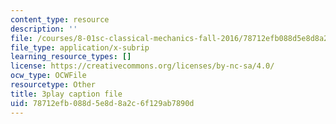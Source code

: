 ```yaml
---
content_type: resource
description: ''
file: /courses/8-01sc-classical-mechanics-fall-2016/78712efb088d5e8d8a2c6f129ab7890d_W1lxlbJ0BZU.vtt
file_type: application/x-subrip
learning_resource_types: []
license: https://creativecommons.org/licenses/by-nc-sa/4.0/
ocw_type: OCWFile
resourcetype: Other
title: 3play caption file
uid: 78712efb-088d-5e8d-8a2c-6f129ab7890d
---
```

